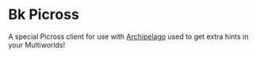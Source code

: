 # Bk Picross
A special Picross client for use with [Archipelago](https://archipelago.gg/) used to get extra hints in your Multiworlds!
